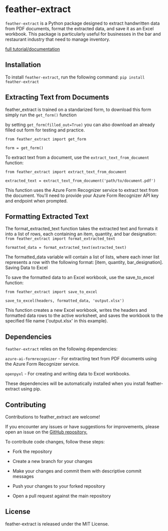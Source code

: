 # feather-extract

`feather-extract` is a Python package designed to extract handwritten data from PDF documents, format the extracted data, and save it as an Excel workbook. This package is particularly useful for businesses in the bar and restaurant industry that need to manage inventory.

[full tutorial/documentation](https://packaging.python.org/en/latest/tutorials/packaging-projects/)

## Installation

To install `feather-extract`, run the following command:
`pip install feather-extract`

## Extracting Text from Documents

feather_extract is trained on a standarized form, to download this form simply run the `get_form()` function

by setting `get_form(filled_out=True)` you can also download an already filled out form for testing and practice.

`from feather_extract import get_form`

`form = get_form()`

To extract text from a document, use the `extract_text_from_document` function:

`from feather_extract import extract_text_from_document`

`extracted_text = extract_text_from_document('path/to/document.pdf')`

This function uses the Azure Form Recognizer service to extract text from the document. You'll need to provide your Azure Form Recognizer API key and endpoint when prompted.

## Formatting Extracted Text

The format_extracted_text function takes the extracted text and formats it into a list of rows, each containing an item, quantity, and bar designation:
`from feather_extract import format_extracted_text`

`formatted_data = format_extracted_text(extracted_text)`

The formatted_data variable will contain a list of lists, where each inner list represents a row with the following format: [item, quantity, bar_designation].
Saving Data to Excel

To save the formatted data to an Excel workbook, use the save_to_excel function:

`from feather_extract import save_to_excel`

`save_to_excel(headers, formatted_data, 'output.xlsx')`

This function creates a new Excel workbook, writes the headers and formatted data rows to the active worksheet, and saves the workbook to the specified file name ('output.xlsx' in this example).

## Dependencies

`feather-extract` relies on the following dependencies:

`azure-ai-formrecognizer` - For extracting text from PDF documents using the Azure Form Recognizer service.

`openpyxl` - For creating and writing data to Excel workbooks.

These dependencies will be automatically installed when you install feather-extract using pip.

## Contributing
Contributions to feather_extract are welcome! 

If you encounter any issues or have suggestions for improvements, please open an issue on the [GitHub repository.](https://github.com/hofmannj0n/feather-extract)

To contribute code changes, follow these steps:

- Fork the repository

- Create a new branch for your changes

- Make your changes and commit them with descriptive commit messages

- Push your changes to your forked repository

- Open a pull request against the main repository

## License
feather-extract is released under the MIT License. 